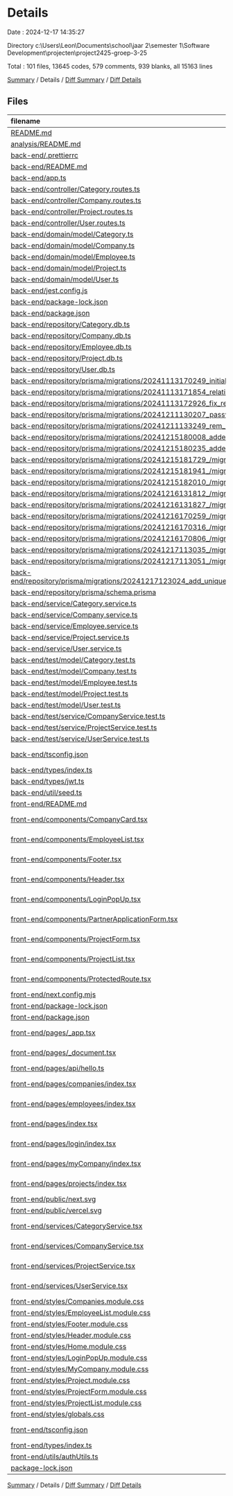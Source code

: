 # Details

Date : 2024-12-17 14:35:27

Directory c:\\Users\\Leon\\Documents\\school\\jaar 2\\semester 1\\Software Development\\projecten\\project2425-groep-3-25

Total : 101 files,  13645 codes, 579 comments, 939 blanks, all 15163 lines

[Summary](results.md) / Details / [Diff Summary](diff.md) / [Diff Details](diff-details.md)

## Files
| filename | language | code | comment | blank | total |
| :--- | :--- | ---: | ---: | ---: | ---: |
| [README.md](/README.md) | Markdown | 5 | 0 | 4 | 9 |
| [analysis/README.md](/analysis/README.md) | Markdown | 6 | 0 | 3 | 9 |
| [back-end/.prettierrc](/back-end/.prettierrc) | JSON | 5 | 0 | 1 | 6 |
| [back-end/README.md](/back-end/README.md) | Markdown | 27 | 0 | 19 | 46 |
| [back-end/app.ts](/back-end/app.ts) | TypeScript | 62 | 0 | 13 | 75 |
| [back-end/controller/Category.routes.ts](/back-end/controller/Category.routes.ts) | TypeScript | 49 | 5 | 8 | 62 |
| [back-end/controller/Company.routes.ts](/back-end/controller/Company.routes.ts) | TypeScript | 98 | 98 | 24 | 220 |
| [back-end/controller/Project.routes.ts](/back-end/controller/Project.routes.ts) | TypeScript | 73 | 115 | 12 | 200 |
| [back-end/controller/User.routes.ts](/back-end/controller/User.routes.ts) | TypeScript | 114 | 117 | 37 | 268 |
| [back-end/domain/model/Category.ts](/back-end/domain/model/Category.ts) | TypeScript | 40 | 1 | 8 | 49 |
| [back-end/domain/model/Company.ts](/back-end/domain/model/Company.ts) | TypeScript | 48 | 4 | 11 | 63 |
| [back-end/domain/model/Employee.ts](/back-end/domain/model/Employee.ts) | TypeScript | 50 | 1 | 10 | 61 |
| [back-end/domain/model/Project.ts](/back-end/domain/model/Project.ts) | TypeScript | 51 | 1 | 9 | 61 |
| [back-end/domain/model/User.ts](/back-end/domain/model/User.ts) | TypeScript | 59 | 1 | 13 | 73 |
| [back-end/jest.config.js](/back-end/jest.config.js) | JavaScript | 6 | 1 | 0 | 7 |
| [back-end/package-lock.json](/back-end/package-lock.json) | JSON | 6,279 | 0 | 1 | 6,280 |
| [back-end/package.json](/back-end/package.json) | JSON | 57 | 0 | 1 | 58 |
| [back-end/repository/Category.db.ts](/back-end/repository/Category.db.ts) | TypeScript | 84 | 2 | 12 | 98 |
| [back-end/repository/Company.db.ts](/back-end/repository/Company.db.ts) | TypeScript | 120 | 0 | 17 | 137 |
| [back-end/repository/Employee.db.ts](/back-end/repository/Employee.db.ts) | TypeScript | 24 | 2 | 6 | 32 |
| [back-end/repository/Project.db.ts](/back-end/repository/Project.db.ts) | TypeScript | 116 | 3 | 16 | 135 |
| [back-end/repository/User.db.ts](/back-end/repository/User.db.ts) | TypeScript | 116 | 13 | 14 | 143 |
| [back-end/repository/prisma/migrations/20241113170249_initial/migration.sql](/back-end/repository/prisma/migrations/20241113170249_initial/migration.sql) | MS SQL | 40 | 9 | 14 | 63 |
| [back-end/repository/prisma/migrations/20241113171854_relationships_added/migration.sql](/back-end/repository/prisma/migrations/20241113171854_relationships_added/migration.sql) | MS SQL | 18 | 21 | 12 | 51 |
| [back-end/repository/prisma/migrations/20241113172926_fix_relationship_user/migration.sql](/back-end/repository/prisma/migrations/20241113172926_fix_relationship_user/migration.sql) | MS SQL | 11 | 4 | 5 | 20 |
| [back-end/repository/prisma/migrations/20241211130207_password/migration.sql](/back-end/repository/prisma/migrations/20241211130207_password/migration.sql) | MS SQL | 6 | 13 | 6 | 25 |
| [back-end/repository/prisma/migrations/20241211133249_rem_role_in_user/migration.sql](/back-end/repository/prisma/migrations/20241211133249_rem_role_in_user/migration.sql) | MS SQL | 1 | 7 | 1 | 9 |
| [back-end/repository/prisma/migrations/20241215180008_added_role/migration.sql](/back-end/repository/prisma/migrations/20241215180008_added_role/migration.sql) | MS SQL | 1 | 7 | 1 | 9 |
| [back-end/repository/prisma/migrations/20241215180235_added_role/migration.sql](/back-end/repository/prisma/migrations/20241215180235_added_role/migration.sql) | MS SQL | 0 | 1 | 0 | 1 |
| [back-end/repository/prisma/migrations/20241215181729_/migration.sql](/back-end/repository/prisma/migrations/20241215181729_/migration.sql) | MS SQL | 3 | 7 | 4 | 14 |
| [back-end/repository/prisma/migrations/20241215181941_/migration.sql](/back-end/repository/prisma/migrations/20241215181941_/migration.sql) | MS SQL | 2 | 7 | 1 | 10 |
| [back-end/repository/prisma/migrations/20241215182010_/migration.sql](/back-end/repository/prisma/migrations/20241215182010_/migration.sql) | MS SQL | 0 | 1 | 0 | 1 |
| [back-end/repository/prisma/migrations/20241216131812_/migration.sql](/back-end/repository/prisma/migrations/20241216131812_/migration.sql) | MS SQL | 4 | 10 | 2 | 16 |
| [back-end/repository/prisma/migrations/20241216131827_/migration.sql](/back-end/repository/prisma/migrations/20241216131827_/migration.sql) | MS SQL | 0 | 1 | 0 | 1 |
| [back-end/repository/prisma/migrations/20241216170259_/migration.sql](/back-end/repository/prisma/migrations/20241216170259_/migration.sql) | MS SQL | 1 | 7 | 1 | 9 |
| [back-end/repository/prisma/migrations/20241216170316_/migration.sql](/back-end/repository/prisma/migrations/20241216170316_/migration.sql) | MS SQL | 0 | 1 | 0 | 1 |
| [back-end/repository/prisma/migrations/20241216170806_/migration.sql](/back-end/repository/prisma/migrations/20241216170806_/migration.sql) | MS SQL | 3 | 9 | 1 | 13 |
| [back-end/repository/prisma/migrations/20241217113035_/migration.sql](/back-end/repository/prisma/migrations/20241217113035_/migration.sql) | MS SQL | 3 | 9 | 3 | 15 |
| [back-end/repository/prisma/migrations/20241217113051_/migration.sql](/back-end/repository/prisma/migrations/20241217113051_/migration.sql) | MS SQL | 0 | 1 | 0 | 1 |
| [back-end/repository/prisma/migrations/20241217123024_add_unique_to_category_name/migration.sql](/back-end/repository/prisma/migrations/20241217123024_add_unique_to_category_name/migration.sql) | MS SQL | 1 | 7 | 1 | 9 |
| [back-end/repository/prisma/schema.prisma](/back-end/repository/prisma/schema.prisma) | Prisma | 74 | 1 | 14 | 89 |
| [back-end/service/Category.service.ts](/back-end/service/Category.service.ts) | TypeScript | 29 | 0 | 6 | 35 |
| [back-end/service/Company.service.ts](/back-end/service/Company.service.ts) | TypeScript | 103 | 0 | 16 | 119 |
| [back-end/service/Employee.service.ts](/back-end/service/Employee.service.ts) | TypeScript | 18 | 2 | 4 | 24 |
| [back-end/service/Project.service.ts](/back-end/service/Project.service.ts) | TypeScript | 58 | 0 | 11 | 69 |
| [back-end/service/User.service.ts](/back-end/service/User.service.ts) | TypeScript | 103 | 11 | 36 | 150 |
| [back-end/test/model/Category.test.ts](/back-end/test/model/Category.test.ts) | TypeScript | 31 | 0 | 5 | 36 |
| [back-end/test/model/Company.test.ts](/back-end/test/model/Company.test.ts) | TypeScript | 68 | 0 | 9 | 77 |
| [back-end/test/model/Employee.test.ts](/back-end/test/model/Employee.test.ts) | TypeScript | 51 | 0 | 7 | 58 |
| [back-end/test/model/Project.test.ts](/back-end/test/model/Project.test.ts) | TypeScript | 35 | 0 | 5 | 40 |
| [back-end/test/model/User.test.ts](/back-end/test/model/User.test.ts) | TypeScript | 74 | 0 | 17 | 91 |
| [back-end/test/service/CompanyService.test.ts](/back-end/test/service/CompanyService.test.ts) | TypeScript | 88 | 0 | 25 | 113 |
| [back-end/test/service/ProjectService.test.ts](/back-end/test/service/ProjectService.test.ts) | TypeScript | 81 | 0 | 21 | 102 |
| [back-end/test/service/UserService.test.ts](/back-end/test/service/UserService.test.ts) | TypeScript | 146 | 0 | 35 | 181 |
| [back-end/tsconfig.json](/back-end/tsconfig.json) | JSON with Comments | 9 | 0 | 1 | 10 |
| [back-end/types/index.ts](/back-end/types/index.ts) | TypeScript | 47 | 0 | 8 | 55 |
| [back-end/types/jwt.ts](/back-end/types/jwt.ts) | TypeScript | 12 | 0 | 1 | 13 |
| [back-end/util/seed.ts](/back-end/util/seed.ts) | TypeScript | 96 | 5 | 12 | 113 |
| [front-end/README.md](/front-end/README.md) | Markdown | 25 | 0 | 16 | 41 |
| [front-end/components/CompanyCard.tsx](/front-end/components/CompanyCard.tsx) | TypeScript JSX | 28 | 0 | 5 | 33 |
| [front-end/components/EmployeeList.tsx](/front-end/components/EmployeeList.tsx) | TypeScript JSX | 33 | 0 | 5 | 38 |
| [front-end/components/Footer.tsx](/front-end/components/Footer.tsx) | TypeScript JSX | 12 | 0 | 3 | 15 |
| [front-end/components/Header.tsx](/front-end/components/Header.tsx) | TypeScript JSX | 62 | 0 | 10 | 72 |
| [front-end/components/LoginPopUp.tsx](/front-end/components/LoginPopUp.tsx) | TypeScript JSX | 251 | 20 | 30 | 301 |
| [front-end/components/PartnerApplicationForm.tsx](/front-end/components/PartnerApplicationForm.tsx) | TypeScript JSX | 139 | 0 | 12 | 151 |
| [front-end/components/ProjectForm.tsx](/front-end/components/ProjectForm.tsx) | TypeScript JSX | 79 | 0 | 12 | 91 |
| [front-end/components/ProjectList.tsx](/front-end/components/ProjectList.tsx) | TypeScript JSX | 33 | 0 | 5 | 38 |
| [front-end/components/ProtectedRoute.tsx](/front-end/components/ProtectedRoute.tsx) | TypeScript JSX | 16 | 0 | 6 | 22 |
| [front-end/next.config.mjs](/front-end/next.config.mjs) | JavaScript | 4 | 1 | 2 | 7 |
| [front-end/package-lock.json](/front-end/package-lock.json) | JSON | 2,262 | 0 | 1 | 2,263 |
| [front-end/package.json](/front-end/package.json) | JSON | 33 | 0 | 1 | 34 |
| [front-end/pages/_app.tsx](/front-end/pages/_app.tsx) | TypeScript JSX | 17 | 1 | 5 | 23 |
| [front-end/pages/_document.tsx](/front-end/pages/_document.tsx) | TypeScript JSX | 12 | 0 | 2 | 14 |
| [front-end/pages/api/hello.ts](/front-end/pages/api/hello.ts) | TypeScript | 10 | 1 | 3 | 14 |
| [front-end/pages/companies/index.tsx](/front-end/pages/companies/index.tsx) | TypeScript JSX | 113 | 0 | 13 | 126 |
| [front-end/pages/employees/index.tsx](/front-end/pages/employees/index.tsx) | TypeScript JSX | 15 | 0 | 6 | 21 |
| [front-end/pages/index.tsx](/front-end/pages/index.tsx) | TypeScript JSX | 79 | 0 | 9 | 88 |
| [front-end/pages/login/index.tsx](/front-end/pages/login/index.tsx) | TypeScript JSX | 177 | 0 | 20 | 197 |
| [front-end/pages/myCompany/index.tsx](/front-end/pages/myCompany/index.tsx) | TypeScript JSX | 78 | 2 | 13 | 93 |
| [front-end/pages/projects/index.tsx](/front-end/pages/projects/index.tsx) | TypeScript JSX | 138 | 0 | 12 | 150 |
| [front-end/public/next.svg](/front-end/public/next.svg) | XML | 1 | 0 | 0 | 1 |
| [front-end/public/vercel.svg](/front-end/public/vercel.svg) | XML | 1 | 0 | 0 | 1 |
| [front-end/services/CategoryService.tsx](/front-end/services/CategoryService.tsx) | TypeScript JSX | 107 | 8 | 24 | 139 |
| [front-end/services/CompanyService.tsx](/front-end/services/CompanyService.tsx) | TypeScript JSX | 121 | 8 | 29 | 158 |
| [front-end/services/ProjectService.tsx](/front-end/services/ProjectService.tsx) | TypeScript JSX | 132 | 32 | 31 | 195 |
| [front-end/services/UserService.tsx](/front-end/services/UserService.tsx) | TypeScript JSX | 44 | 0 | 11 | 55 |
| [front-end/styles/Companies.module.css](/front-end/styles/Companies.module.css) | CSS | 82 | 0 | 11 | 93 |
| [front-end/styles/EmployeeList.module.css](/front-end/styles/EmployeeList.module.css) | CSS | 40 | 0 | 7 | 47 |
| [front-end/styles/Footer.module.css](/front-end/styles/Footer.module.css) | CSS | 16 | 0 | 2 | 18 |
| [front-end/styles/Header.module.css](/front-end/styles/Header.module.css) | CSS | 103 | 0 | 15 | 118 |
| [front-end/styles/Home.module.css](/front-end/styles/Home.module.css) | CSS | 111 | 0 | 17 | 128 |
| [front-end/styles/LoginPopUp.module.css](/front-end/styles/LoginPopUp.module.css) | CSS | 105 | 0 | 14 | 119 |
| [front-end/styles/MyCompany.module.css](/front-end/styles/MyCompany.module.css) | CSS | 76 | 0 | 10 | 86 |
| [front-end/styles/Project.module.css](/front-end/styles/Project.module.css) | CSS | 121 | 0 | 17 | 138 |
| [front-end/styles/ProjectForm.module.css](/front-end/styles/ProjectForm.module.css) | CSS | 63 | 0 | 9 | 72 |
| [front-end/styles/ProjectList.module.css](/front-end/styles/ProjectList.module.css) | CSS | 40 | 0 | 7 | 47 |
| [front-end/styles/globals.css](/front-end/styles/globals.css) | CSS | 94 | 0 | 14 | 108 |
| [front-end/tsconfig.json](/front-end/tsconfig.json) | JSON with Comments | 34 | 0 | 1 | 35 |
| [front-end/types/index.ts](/front-end/types/index.ts) | TypeScript | 7 | 0 | 1 | 8 |
| [front-end/utils/authUtils.ts](/front-end/utils/authUtils.ts) | TypeScript | 19 | 1 | 3 | 23 |
| [package-lock.json](/package-lock.json) | JSON | 6 | 0 | 1 | 7 |

[Summary](results.md) / Details / [Diff Summary](diff.md) / [Diff Details](diff-details.md)